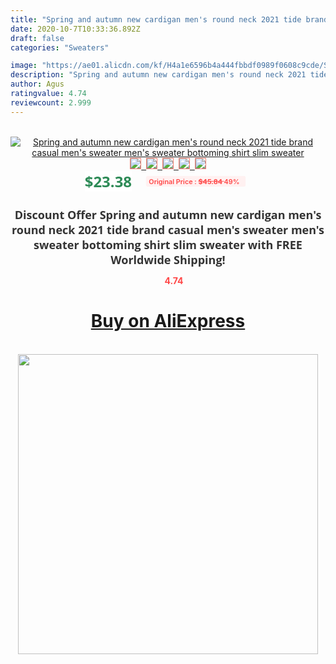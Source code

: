 ```yaml
---
title: "Spring and autumn new cardigan men's round neck 2021 tide brand casual men's sweater men's sweater bottoming shirt slim sweater"
date: 2020-10-7T10:33:36.892Z
draft: false
categories: "Sweaters"

image: "https://ae01.alicdn.com/kf/H4a1e6596b4a444fbbdf0989f0608c9cde/Spring-and-autumn-new-cardigan-men-s-round-neck-2021-tide-brand-casual-men-s-sweater.jpg"
description: "Spring and autumn new cardigan men's round neck 2021 tide brand casual men's sweater men's sweater bottoming shirt slim sweater"
author: Agus
ratingvalue: 4.74
reviewcount: 2.999
---
```

<br>
<div style="text-align: center;">
<a href="https://s.click.aliexpress.com/e/_A5mVbJ" target="_blank" rel="nofollow noopener noreferrer"><img alt="Spring and autumn new cardigan men's round neck 2021 tide brand casual men's sweater men's sweater bottoming shirt slim sweater" class="magnifier-image" src="https://ae01.alicdn.com/kf/H4a1e6596b4a444fbbdf0989f0608c9cde/Spring-and-autumn-new-cardigan-men-s-round-neck-2021-tide-brand-casual-men-s-sweater.jpg_640x640.jpg">
<br>
<img style="border:1px solid salmon" src="https://ae01.alicdn.com/kf/H4a1e6596b4a444fbbdf0989f0608c9cde/Spring-and-autumn-new-cardigan-men-s-round-neck-2021-tide-brand-casual-men-s-sweater.jpg_120x120.jpg">&nbsp;&nbsp;<img style="border:1px solid salmon" src="https://ae01.alicdn.com/kf/Hc7a155f350b64ceeb43235afa53b93daz/Spring-and-autumn-new-cardigan-men-s-round-neck-2021-tide-brand-casual-men-s-sweater.jpg_120x120.jpg">&nbsp;&nbsp;<img style="border:1px solid salmon" src="https://ae01.alicdn.com/kf/H1bc0886ff008447fa204f533d8c6d52fv/Spring-and-autumn-new-cardigan-men-s-round-neck-2021-tide-brand-casual-men-s-sweater.jpg_120x120.jpg">&nbsp;&nbsp;<img style="border:1px solid salmon" src="https://ae01.alicdn.com/kf/Haaba690dbc6c4f73b65866c8f8fb5a5dv/Spring-and-autumn-new-cardigan-men-s-round-neck-2021-tide-brand-casual-men-s-sweater.jpg_120x120.jpg">&nbsp;&nbsp;<img style="border:1px solid salmon" src="https://ae01.alicdn.com/kf/H2db0fd88bdaa4064bf1cbb272b296cf55/Spring-and-autumn-new-cardigan-men-s-round-neck-2021-tide-brand-casual-men-s-sweater.jpg_120x120.jpg"></a></div><br0>
<div style="text-align: center;"><span style="background-color: white; border: 0px; box-sizing: border-box; color: seagreen; display: inline-block; font-family: &quot;open sans&quot; , &quot;arial&quot; , &quot;helvetica&quot; , sans-serif , &quot;heiti&quot;; font-size: 24px; font-stretch: inherit; font-weight: 700; line-height: inherit; margin: 0px 10px 0px 0px; padding: 0px; vertical-align: middle;">$23.38 </span>
<span style="background: rgb(255 , 241 , 241); border-radius: 3px; border: 0px; box-sizing: border-box; color: #ff4747; display: inline-block; font-family: inherit; font-size: 12px; font-stretch: inherit; font-style: inherit; font-variant: inherit; font-weight: 600; line-height: inherit; margin: 0px; padding: 2px 5px; transform: scale(0.9); vertical-align: middle;">Original Price : <b style="text-decoration: line-through;">$45.84 </b> 49%&nbsp;&nbsp;</span></div>
<h1 style="color: #333333; display: inline-block; font-family: &quot;open sans&quot; , &quot;arial&quot; , &quot;helvetica&quot; , sans-serif , &quot;heiti&quot;; font-size: 18px; font-stretch: inherit; font-weight: 700; text-align: center;">Discount Offer Spring and autumn new cardigan men's round neck 2021 tide brand casual men's sweater men's sweater bottoming shirt slim sweater with FREE Worldwide Shipping!</h1>
<div style="color: #ff4747; text-align: center;">
<img src="https://4.bp.blogspot.com/-M0ZcTcb-5uY/XleCXlxnR4I/AAAAAAAAAEc/OrjgMkXV1oMQFaCRZj5HQwOCBcu3w1FegCPcBGAYYCw/s1600/star.png" style="height: 15px;">&nbsp;<b>4.74</b></div>
<div class="button_cont" align="center"><a class="buynow_a" href="https://s.click.aliexpress.com/e/_A5mVbJ" target="_blank" rel="nofollow noopener noreferrer"><H1>Buy on AliExpress</H1></a></div><br>
<div class="separator" style="clear: both; text-align: center;">
<img src="https://lh3.googleusercontent.com/-pTy5HemUv9M/XlePHvY0dAI/AAAAAAAAAE4/0nX5iRUoIWY8eMW9Dpxeirr157OZliDIgCLcBGAsYHQ/s1600/badge.gif" width="480">
</div>

